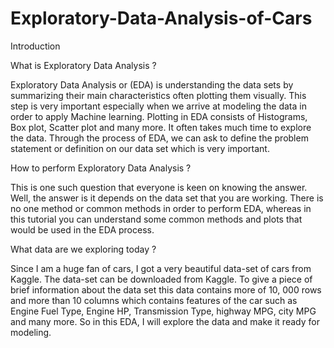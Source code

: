 # Exploratory-Data-Analysis-of-Cars

Introduction

What is Exploratory Data Analysis ?

Exploratory Data Analysis or (EDA) is understanding the data sets by summarizing their main characteristics often plotting them visually. This step is very important especially when we arrive at modeling the data in order to apply Machine learning. Plotting in EDA consists of Histograms, Box plot, Scatter plot and many more. It often takes much time to explore the data. Through the process of EDA, we can ask to define the problem statement or definition on our data set which is very important.

How to perform Exploratory Data Analysis ?

This is one such question that everyone is keen on knowing the answer. Well, the answer is it depends on the data set that you are working. There is no one method or common methods in order to perform EDA, whereas in this tutorial you can understand some common methods and plots that would be used in the EDA process.

What data are we exploring today ?

Since I am a huge fan of cars, I got a very beautiful data-set of cars from Kaggle. The data-set can be downloaded from Kaggle. To give a piece of brief information about the data set this data contains more of 10, 000 rows and more than 10 columns which contains features of the car such as Engine Fuel Type, Engine HP, Transmission Type, highway MPG, city MPG and many more. So in this EDA, I will explore the data and make it ready for modeling.

